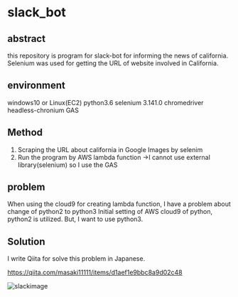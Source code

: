 # slack_bot

## abstract
this repository is program for slack-bot for informing the news of california.
Selenium was used for getting the URL of website involved in California.

## environment
windows10 or Linux(EC2)
python3.6
selenium 3.141.0
chromedriver
headless-chronium
GAS

## Method
1. Scraping the URL about california in Google Images by selenim
2. Run the program by AWS lambda function
      →I cannot use external library(selenium) so I use the GAS

## problem
When using the cloud9 for creating lambda function, I have a problem about change of python2 to python3
Initial setting of AWS cloud9 of python, python2 is utilized. But, I want to use python3.

## Solution
I write Qiita for solve this problem in Japanese.

https://qiita.com/masaki11111/items/d1aef1e9bbc8a9d02c48


![slackimage](https://user-images.githubusercontent.com/52119206/68014836-edd57880-fcd3-11e9-8466-8dc93102e900.png)
